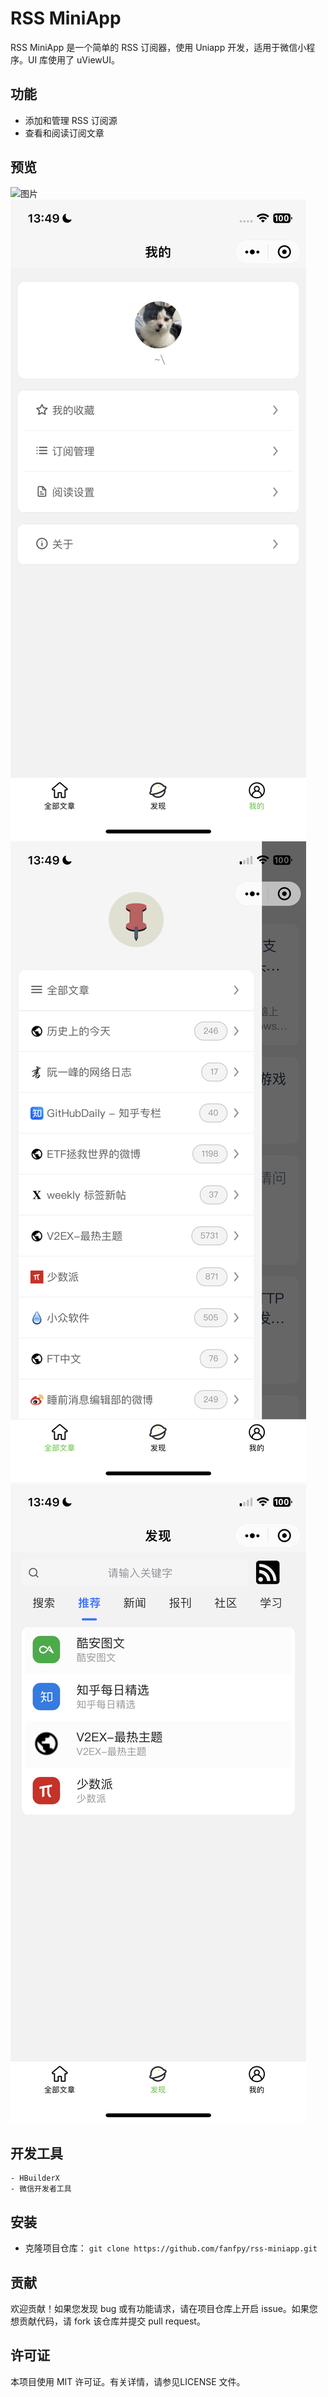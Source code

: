 # RSS MiniApp

RSS MiniApp 是一个简单的 RSS 订阅器，使用 Uniapp 开发，适用于微信小程序。UI 库使用了 uViewUI。

## 功能
- 添加和管理 RSS 订阅源
- 查看和阅读订阅文章

## 预览

![图片](https://github.com/fanfpy/rss-miniapp/blob/master/image/43a48a8-e3f0-45b7-bf0d-afefaaabaff5.png)
![图片](https://github.com/fanfpy/rss-miniapp/blob/master/image/b4ca4f70-46c8-4694-90a6-21740b99d5fa.png)
![图片](https://github.com/fanfpy/rss-miniapp/blob/master/image/c9486284-2d4a-499a-a487-28ee030433e6.png)
![图片](https://github.com/fanfpy/rss-miniapp/blob/master/image/d2ec54ec-d0e7-40a1-b305-56e7dc004f47.png)



## 开发工具
```
- HBuilderX
- 微信开发者工具
```

## 安装
- 克隆项目仓库：
`git clone https://github.com/fanfpy/rss-miniapp.git`

## 贡献
欢迎贡献！如果您发现 bug 或有功能请求，请在项目仓库上开启 issue。如果您想贡献代码，请 fork 该仓库并提交 pull request。

## 许可证
本项目使用 MIT 许可证。有关详情，请参见LICENSE 文件。